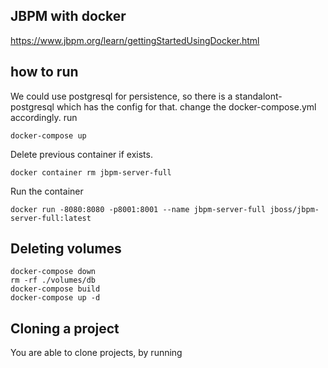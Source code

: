 ## JBPM with docker
https://www.jbpm.org/learn/gettingStartedUsingDocker.html
## how to run
We could use postgresql for persistence, so there is a standalont-postgresql which has the config for that. change the docker-compose.yml accordingly.
run 
```
docker-compose up
```
Delete previous container if exists.
```
docker container rm jbpm-server-full
```
Run the container
```
docker run -8080:8080 -p8001:8001 --name jbpm-server-full jboss/jbpm-server-full:latest
```
## Deleting volumes
```
docker-compose down
rm -rf ./volumes/db 
docker-compose build
docker-compose up -d
```
## Cloning a project
You are able to clone projects, by running 